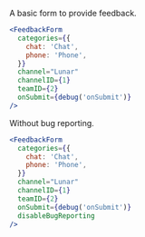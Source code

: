 A basic form to provide feedback.

```jsx
<FeedbackForm
  categories={{
    chat: 'Chat',
    phone: 'Phone',
  }}
  channel="Lunar"
  channelID={1}
  teamID={2}
  onSubmit={debug('onSubmit')}
/>
```

Without bug reporting.

```jsx
<FeedbackForm
  categories={{
    chat: 'Chat',
    phone: 'Phone',
  }}
  channel="Lunar"
  channelID={1}
  teamID={2}
  onSubmit={debug('onSubmit')}
  disableBugReporting
/>
```
